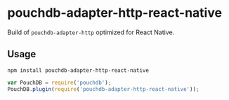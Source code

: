pouchdb-adapter-http-react-native
==============

Build of `pouchdb-adapter-http` optimized for React Native.

Usage
---

    npm install pouchdb-adapter-http-react-native

```js
var PouchDB = require('pouchdb');
PouchDB.plugin(require('pouchdb-adapter-http-react-native'));
```
